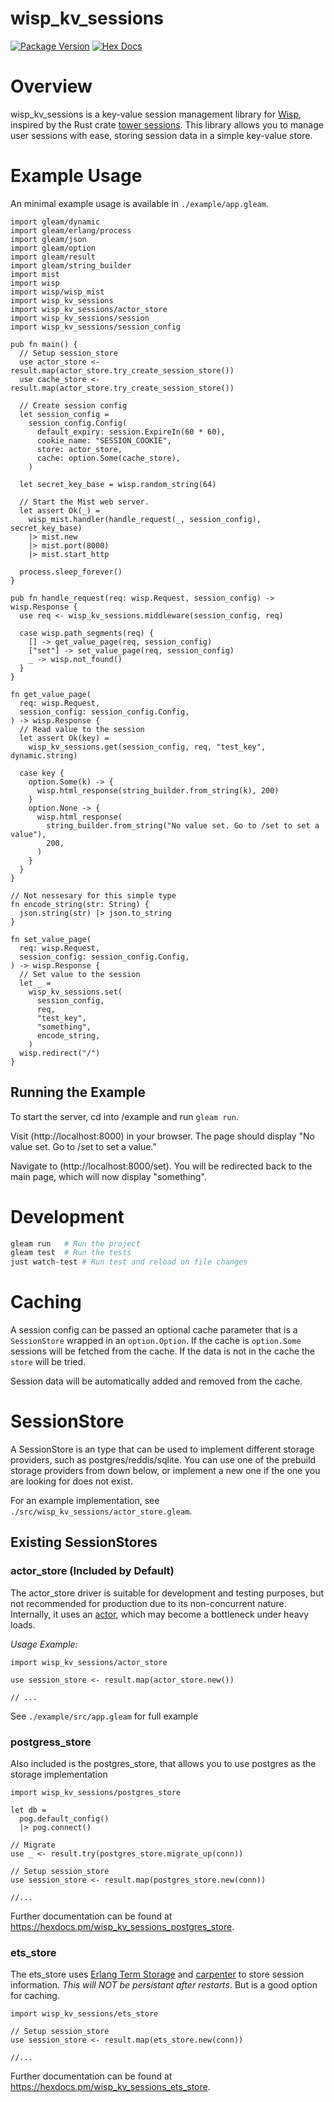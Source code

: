 # wisp_kv_sessions

[![Package Version](https://img.shields.io/hexpm/v/wisp_kv_sessions)](https://hex.pm/packages/wisp_kv_sessions)
[![Hex Docs](https://img.shields.io/badge/hex-docs-ffaff3)](https://hexdocs.pm/wisp_kv_sessions/)


# Overview
wisp_kv_sessions is a key-value session management library for [Wisp](https://gleam-wisp.github.io/wisp/), inspired by the Rust crate [tower sessions](https://docs.rs/tower-sessions/latest/tower_sessions/#). This library allows you to manage user sessions with ease, storing session data in a simple key-value store. 

# Example Usage
An minimal example usage is available in `./example/app.gleam`.

```gleam
import gleam/dynamic
import gleam/erlang/process
import gleam/json
import gleam/option
import gleam/result
import gleam/string_builder
import mist
import wisp
import wisp/wisp_mist
import wisp_kv_sessions
import wisp_kv_sessions/actor_store
import wisp_kv_sessions/session
import wisp_kv_sessions/session_config

pub fn main() {
  // Setup session_store
  use actor_store <- result.map(actor_store.try_create_session_store())
  use cache_store <- result.map(actor_store.try_create_session_store())

  // Create session config
  let session_config =
    session_config.Config(
      default_expiry: session.ExpireIn(60 * 60),
      cookie_name: "SESSION_COOKIE",
      store: actor_store,
      cache: option.Some(cache_store),
    )

  let secret_key_base = wisp.random_string(64)

  // Start the Mist web server.
  let assert Ok(_) =
    wisp_mist.handler(handle_request(_, session_config), secret_key_base)
    |> mist.new
    |> mist.port(8000)
    |> mist.start_http

  process.sleep_forever()
}

pub fn handle_request(req: wisp.Request, session_config) -> wisp.Response {
  use req <- wisp_kv_sessions.middleware(session_config, req)

  case wisp.path_segments(req) {
    [] -> get_value_page(req, session_config)
    ["set"] -> set_value_page(req, session_config)
    _ -> wisp.not_found()
  }
}

fn get_value_page(
  req: wisp.Request,
  session_config: session_config.Config,
) -> wisp.Response {
  // Read value to the session
  let assert Ok(key) =
    wisp_kv_sessions.get(session_config, req, "test_key", dynamic.string)

  case key {
    option.Some(k) -> {
      wisp.html_response(string_builder.from_string(k), 200)
    }
    option.None -> {
      wisp.html_response(
        string_builder.from_string("No value set. Go to /set to set a value"),
        200,
      )
    }
  }
}

// Not nessesary for this simple type 
fn encode_string(str: String) {
  json.string(str) |> json.to_string
}

fn set_value_page(
  req: wisp.Request,
  session_config: session_config.Config,
) -> wisp.Response {
  // Set value to the session
  let _ =
    wisp_kv_sessions.set(
      session_config,
      req,
      "test_key",
      "something",
      encode_string,
    )
  wisp.redirect("/")
}
```

## Running the Example

To start the server, cd into /example and run `gleam run`.

Visit (http://localhost:8000) in your browser. The page should display "No value set. Go to /set to set a value."


Navigate to (http://localhost:8000/set). You will be redirected back to the main page, which will now display "something".

# Development

```sh
gleam run   # Run the project
gleam test  # Run the tests
just watch-test # Run test and reload on file changes
```

# Caching

A session config can be passed an optional cache parameter that is a `SessionStore`
wrapped in an `option.Option`. If the cache is `option.Some` sessions will be 
fetched from the cache. If the data is not in the cache the `store` will be 
tried.

Session data will be automatically added and removed from the cache.

# SessionStore 

A SessionStore is an type that can be used to implement different storage 
providers, such as postgres/reddis/sqlite. You can use one of the prebuild 
storage providers from down below, or implement a new one if the one you
are looking for does not exist.

For an example implementation, see `./src/wisp_kv_sessions/actor_store.gleam`.

## Existing SessionStores

### actor_store (Included by Default)
The actor_store driver is suitable for development and testing purposes, 
but not recommended for production due to its non-concurrent nature. 
Internally, it uses an [actor](https://hexdocs.pm/gleam_otp/gleam/otp/actor.html), 
which may become a bottleneck under heavy loads.

*Usage Example:*

```gleam
import wisp_kv_sessions/actor_store

use session_store <- result.map(actor_store.new())

// ...
```
See `./example/src/app.gleam` for full example

### postgress_store
Also included is the postgres_store, that allows you to use postgres as 
the storage implementation

```gleam
import wisp_kv_sessions/postgres_store

let db = 
  pog.default_config()
  |> pog.connect()

// Migrate
use _ <- result.try(postgres_store.migrate_up(conn))

// Setup session_store
use session_store <- result.map(postgres_store.new(conn))

//...
```
Further documentation can be found at <https://hexdocs.pm/wisp_kv_sessions_postgres_store>.


### ets_store

The ets_store uses [Erlang Term Storage](https://www.erlang.org/doc/apps/stdlib/ets.html) 
and [carpenter](https://hexdocs.pm/carpenter/) to store session information.
*This will NOT be persistant after restarts*. But is a good option for caching.

```gleam
import wisp_kv_sessions/ets_store

// Setup session_store
use session_store <- result.map(ets_store.new(conn))

//...
```
Further documentation can be found at <https://hexdocs.pm/wisp_kv_sessions_ets_store>.
